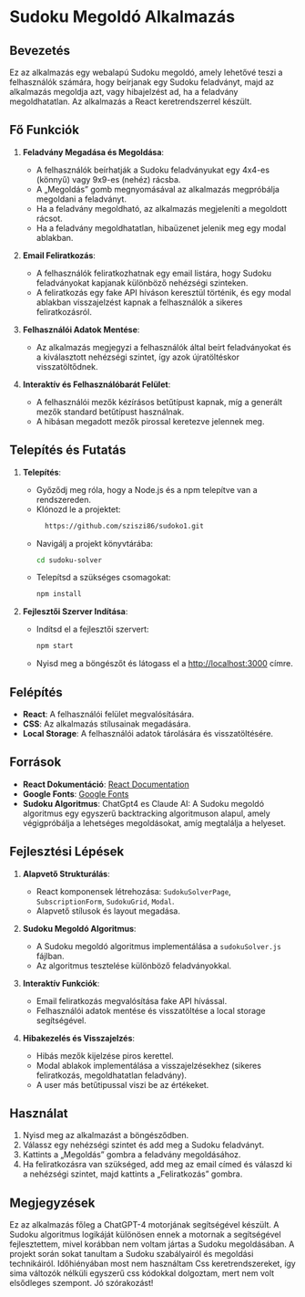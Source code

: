 # Sudoku Megoldó Alkalmazás

## Bevezetés

Ez az alkalmazás egy webalapú Sudoku megoldó, amely lehetővé teszi a felhasználók számára, hogy beírjanak egy Sudoku feladványt, majd az alkalmazás megoldja azt, vagy hibajelzést ad, ha a feladvány megoldhatatlan. Az alkalmazás a React keretrendszerrel készült.

## Fő Funkciók

1. **Feladvány Megadása és Megoldása**:
    - A felhasználók beírhatják a Sudoku feladványukat egy 4x4-es (könnyű) vagy 9x9-es (nehéz) rácsba.
    - A „Megoldás” gomb megnyomásával az alkalmazás megpróbálja megoldani a feladványt.
    - Ha a feladvány megoldható, az alkalmazás megjeleníti a megoldott rácsot.
    - Ha a feladvány megoldhatatlan, hibaüzenet jelenik meg egy modal ablakban.

2. **Email Feliratkozás**:
    - A felhasználók feliratkozhatnak egy email listára, hogy Sudoku feladványokat kapjanak különböző nehézségi szinteken.
    - A feliratkozás egy fake API híváson keresztül történik, és egy modal ablakban visszajelzést kapnak a felhasználók a sikeres feliratkozásról.

3. **Felhasználói Adatok Mentése**:
    - Az alkalmazás megjegyzi a felhasználók által beírt feladványokat és a kiválasztott nehézségi szintet, így azok újratöltéskor visszatöltődnek.

4. **Interaktív és Felhasználóbarát Felület**:
    - A felhasználói mezők kézírásos betűtípust kapnak, míg a generált mezők standard betűtípust használnak.
    - A hibásan megadott mezők pirossal keretezve jelennek meg.

## Telepítés és Futatás

1. **Telepítés**:
    - Győződj meg róla, hogy a Node.js és a npm telepítve van a rendszereden.
    - Klónozd le a projektet:
      ```bash
        https://github.com/sziszi86/sudoko1.git
      ```
    - Navigálj a projekt könyvtárába:
      ```bash
      cd sudoku-solver
      ```
    - Telepítsd a szükséges csomagokat:
      ```bash
      npm install
      ```

2. **Fejlesztői Szerver Indítása**:
    - Indítsd el a fejlesztői szervert:
      ```bash
      npm start
      ```
    - Nyisd meg a böngészőt és látogass el a [http://localhost:3000](http://localhost:3000) címre.

## Felépítés

- **React**: A felhasználói felület megvalósítására.
- **CSS**: Az alkalmazás stílusainak megadására.
- **Local Storage**: A felhasználói adatok tárolására és visszatöltésére.

## Források

- **React Dokumentáció**: [React Documentation](https://reactjs.org/docs/getting-started.html)
- **Google Fonts**: [Google Fonts](https://fonts.google.com/)
- **Sudoku Algoritmus**: ChatGpt4 es Claude AI: A Sudoku megoldó algoritmus egy egyszerű backtracking algoritmuson alapul, amely végigpróbálja a lehetséges megoldásokat, amíg megtalálja a helyeset.

## Fejlesztési Lépések

1. **Alapvető Strukturálás**:
    - React komponensek létrehozása: `SudokuSolverPage`, `SubscriptionForm`, `SudokuGrid`, `Modal`.
    - Alapvető stílusok és layout megadása.

2. **Sudoku Megoldó Algoritmus**:
    - A Sudoku megoldó algoritmus implementálása a `sudokuSolver.js` fájlban.
    - Az algoritmus tesztelése különböző feladványokkal.

3. **Interaktív Funkciók**:
    - Email feliratkozás megvalósítása fake API hívással.
    - Felhasználói adatok mentése és visszatöltése a local storage segítségével.

4. **Hibakezelés és Visszajelzés**:
    - Hibás mezők kijelzése piros kerettel.
    - Modal ablakok implementálása a visszajelzésekhez (sikeres feliratkozás, megoldhatatlan feladvány).
    - A user más betűtipussal viszi be az értékeket.

## Használat

1. Nyisd meg az alkalmazást a böngésződben.
2. Válassz egy nehézségi szintet és add meg a Sudoku feladványt.
3. Kattints a „Megoldás” gombra a feladvány megoldásához.
4. Ha feliratkozásra van szükséged, add meg az email címed és válaszd ki a nehézségi szintet, majd kattints a „Feliratkozás” gombra.

## Megjegyzések

Ez az alkalmazás főleg a ChatGPT-4 motorjának segítségével készült. A Sudoku algoritmus logikáját különösen ennek a motornak a segítségével fejlesztettem, mivel korábban nem voltam jártas a Sudoku megoldásában. A projekt során sokat tanultam a Sudoku szabályairól és megoldási technikáiról.
Időhiényában most nem használtam Css keretrendszereket, így sima változók nélküli egyszerű css kódokkal dolgoztam, mert nem volt elsődleges szempont.
 Jó szórakozást!
